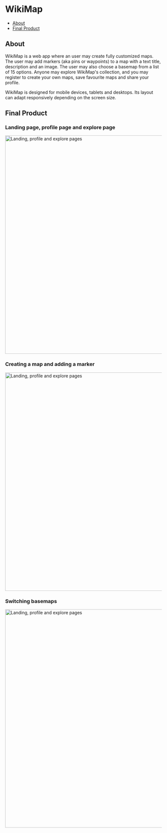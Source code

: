 # WikiMap

- [About](#about)
- [Final Product](#final-product)

## About

WikiMap is a web app where an user may create fully customized maps. The user may add markers (aka pins or waypoints) to a map with a text title, description and an image. The user may also choose a basemap from a list of 15 options. Anyone may explore WikiMap's collection, and you may register to create your own maps, save favourite maps and share your profile.

WikiMap is designed for mobile devices, tablets and desktops. Its layout can adapt responsively depending on the screen size.

## Final Product

### Landing page, profile page and explore page

<img src="./docs/WikiMap_demo2.gif" alt="Landing, profile and explore pages" width="700"/>

### Creating a map and adding a marker

<img src="./docs/WikiMap_demo_marker2.gif" alt="Landing, profile and explore pages" width="700"/>

### Switching basemaps

<img src="./docs/WikiMap_demo_basemaps2.gif" alt="Landing, profile and explore pages" width="700"/>
